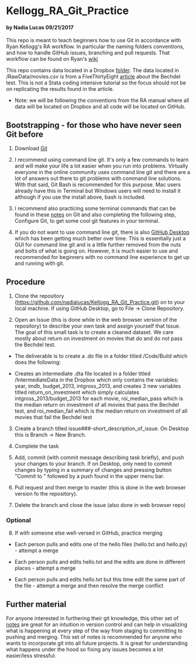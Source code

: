 # Kellogg_RA_Git_Practice 
#### by Nadia Lucas 09/21/2017

This repo is meant to teach beginners how to use Git in accordance with Ryan Kellogg's RA workflow. In particular the naming folders conventions, and how to handle GitHub issues, branching and pull requests. That workflow can be found on Ryan's [wiki](https://github.com/kelloggrk/Kellogg_RA_Manual/wiki)

This repo contains data located in a Dropbox [folder](https://www.dropbox.com/sh/5qz98h5ew3tlfbk/AADcgfQl-dhfLso1BbAkpQMja?dl=0). The data located in /RawData/movies.csv is from a FiveThirtyEight [article](https://fivethirtyeight.com/features/the-dollar-and-cents-case-against-hollywoods-exclusion-of-women/) about the Bechdel test. This is not a Stata coding intensive tutorial so the focus should not be on replicating the results found in the article.

* Note: we will be following the conventions from the RA manual where all data will be located on Dropbox and all code will be located on GitHub. 

## Bootstrapping - for those who have never seen Git before

1. Download [Git](https://git-scm.com/)

2. I recommend using command line git. It's only a few commands to learn and will make your life a lot easier when you run into problems. Virtually everyone in the online community uses command line git and there are a lot of answers out there to git problems with command line solutions. With that said, Git Bash is recommended for this purpose. Mac users already have this in Terminal but Windows users will need to install it although if you use the install above, bash is included.

3. I recommend also practicing some terminal commands that can be found in these [notes]( https://ocw.mit.edu/ans7870/6/6.005/s16/getting-started/#terminal) on Git and also completing the following step, Configure Git, to get some cool git features in your terminal.

4. If you do not want to use command line git, there is also [GitHub Desktop](https://desktop.github.com/) which has been getting much better over time. This is essentially just a GUI for command line git and is a little further removed from the nuts and bolts of what is going on. However, it is much easier to use and recommended for beginners with no command line experience to get up and running with git.

## Procedure

1. Clone the repository (https://github.com/nadialucas/Kellogg_RA_Git_Practice.git) on to your local machine. If using GitHub Desktop, go to File -> Clone Repository.

2. Open an Issue (this is done while in the web browser version of the repository) to describe your own task and assign yourself that Issue. The goal of this small task is to create a cleaned dataset. We care mostly about return on investment on movies that do and do not pass the Bechdel test. 

* The deliverable is to create a .do file in a folder titled /Code/Build which does the following:
  
* Creates an intermediate .dta file located in a folder titled /IntermediateData in the Dropbox which only contains the variables: year, imdb, budget_2013, intgross_2013, and creates 3 new variables titled return_on_investment which simply calculates intgross_2013/budget_2013 for each movie, roi_median_pass which is the median return on investment of all movies that pass the Bechdel test, and roi_median_fail which is the median return on investment of all movies that fail the Bechdel test 

3. Create a branch titled issue###-short_description_of_issue. On Desktop this is Branch -> New Branch.

4. Complete the task

5. Add, commit (with commit message describing task briefly), and push your changes to your branch. If on Desktop, only need to commit changes by typing in a summary of changes and pressing button "Commit to <branch name>" followed by a push found in the upper menu bar.

6. Pull request and then merge to master (this is done in the web browser version fo the repository).

7. Delete the branch and close the issue (also done in web browser repo)

### Optional

8. If with someone else well-versed in GitHub, practice merging

* Each person pulls and edits one of the hello files (hello.txt and hello.py) - attempt a merge
  
* Each person pulls and edits hello.txt and the edits are done in different places - attempt a merge
  
* Each person pulls and edits hello.txt but this time edit the same part of the file - attempt a merge and then resolve the merge conflict
  
## Further material

For anyone interested in furthering their git knowledge, this other set of [notes](https://ocw.mit.edu/ans7870/6/6.005/s16/classes/05-version-control/) are great for an intuition in version control and can help in visualizing what is happening at every step of the way from staging to committing to pushing and merging. This set of notes is recommended for anyone who wants to incorporate git into all future projects. It is great for understanding what happens under the hood so fixing any issues becomes a lot easier/less stressful.
